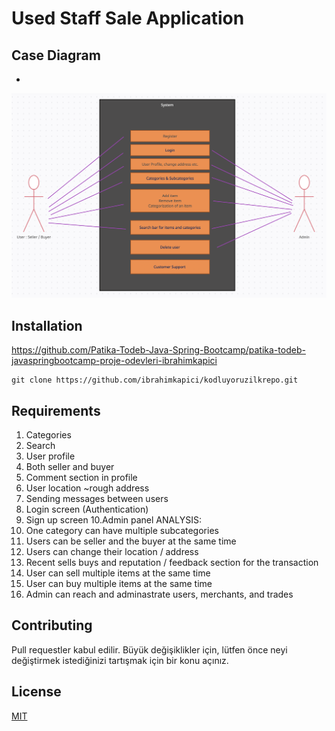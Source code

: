 # Used Staff Sale Application
## Case Diagram
* 
![Github](https://github.com/Patika-Todeb-Java-Spring-Bootcamp/patika-todeb-javaspringbootcamp-proje-odevleri-ibrahimkapici/blob/main/Screen%20Shot%202022-07-16%20at%2005.30.42.png)

## Installation 

https://github.com/Patika-Todeb-Java-Spring-Bootcamp/patika-todeb-javaspringbootcamp-proje-odevleri-ibrahimkapici

```
git clone https://github.com/ibrahimkapici/kodluyoruzilkrepo.git
```

## Requirements 

1. Categories
2. Search
3. User profile
4. Both seller and buyer
5. Comment section in profile
6. User location ~rough address 
7. Sending messages between users
8. Login screen (Authentication) 
9. Sign up screen
10.Admin panel
ANALYSIS: 
1. One category can have multiple subcategories
2. Users can be seller and the buyer at the same time
3. Users can change their location / address 
4. Recent sells buys and reputation / feedback section for the transaction
5. User can sell multiple items at the same time 
6. User can buy multiple items at the same time
9. Admin can reach and adminastrate users, merchants, and trades 



## Contributing 

Pull requestler kabul edilir. Büyük değişiklikler için, lütfen önce neyi değiştirmek istediğinizi tartışmak için bir konu açınız.

## License

[MIT](https://choosealicense.com/licenses/mit/)
